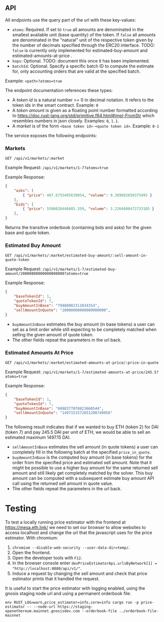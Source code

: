 ## API

All endpoints use the query part of the url with these key-values:

* `atoms`: Required. If set to `true` all amounts are denominated in the smallest available unit (base quantity) of the token. If `false` all amounts are denominated in the "natural" unit of the respective token given by the number of decimals specified through the ERC20 interface. TODO: `false` is currently only implemented for estimated-buy-amount and estimated-amounts-at-price .
* `hops`: Optional. TODO: document this once it has been implemented.
* `batchId`: Optional. Specify a specific batch ID to compute the estimate for, only accounting orders that are valid at the specified batch.

Example: `<path>?atoms=true`

The endpoint documentation references these types:

* A *token id* is a natural number >= 0 in decimal notation. It refers to the token ids in the smart contract. Example: `0`
* A *token amount* is given as a floating point number formatted according to https://doc.rust-lang.org/std/primitive.f64.html#impl-FromStr which resembles numbers in json closely. Examples: `0`, `1.1`.
* A *market* is of the form `<base token id>-<quote token id>`. Example: `0-1`

The service exposes the following endpoints:

### Markets

`GET /api/v1/markets/:market`

Example Request: `/api/v1/markets/1-7?atoms=true`

Example Response:

```json
{
    "asks": [
        { "price": 407.6755405630054, "volume": 9.389082650375993 }
    ],
    "bids": [
        { "price": 5508028446685.359, "volume": 3.2264600472733105 }
    ],
}
```

Returns the transitive orderbook (containing bids and asks) for the given base and quote token.

### Estimated Buy Amount

`GET /api/v1/markets/:market/estimated-buy-amount/:sell-amount-in-quote-token`

Example Request: `/api/v1/markets/1-7/estimated-buy-amount/20000000000000000000?atoms=true`

Example Response:

```json
{
    "baseTokenId": 1,
    "quoteTokenId": 7,
    "buyAmountInBase": "79480982311034354",
    "sellAmountInQuote": "20000000000000000000",
}
```

* `buyAmountInBase` estimates the buy amount (in base tokens) a user can set as a limit order while still expecting to be completely matched when selling the given amount of quote token.
* The other fields repeat the parameters in the url back.

### Estimated Amounts At Price

`GET /api/v1/markets/:market/estimated-amounts-at-price/:price-in-quote`

Example Request: `/api/v1/markets/1-7/estimated-amounts-at-price/245.5?atoms=true`

Example Response:

```json
{
    "baseTokenId": 1,
    "quoteTokenId": 7,
    "buyAmountInBase": "6098377078823660544",
    "sellAmountInQuote": "1497151572851208749056"
}
```

The following result indicates that if we wanted to buy ETH (token 2) for DAI (token 7) and pay 245.5 DAI per unit of ETH, we would be able to sell an estimated maximum 1497.15 DAI.

* `sellAmountInBase` estimates the sell amount (in quote tokens) a user can completely fill in the following batch at the specified `price_in_quote`.
* `buyAmountInBase` is the computed buy amount (in base tokens) for the order from the specified price and estimated sell amount. Note that it might be possible to use a higher buy amount for the same returned sell amount and still likely get completely matched by the solver. This buy amount can be computed with a subsequent estimate buy amount API call using the returned sell amount in quote value.
* The other fields repeat the parameters in the url back.

# Testing

To test a locally running price estimator with the frontend at https://mesa.eth.link/ we need to set our browser to allow websites to access localhost and change the url that the javascript uses for the price estimator. With chromium:

1. `chromium --disable-web-security --user-data-dir=temp/`.
2. Open the frontend.
3. Open the developer tools with `F12`.
4. In the browser console enter `dexPriceEstimatorApi.urlsByNetwork[1] = "http://localhost:8080/api/v1/"`.
5. Induce a request by changing the sell amount and check that price estimator prints that it handled the request.

It is useful to start the price estimator with logging enabled, using the gnosis staging node url and using a permanent orderbook file:

```
env RUST_LOG=warn,price_estimator=info,core=info cargo run -p price-estimator -- --node-url https://staging-openethereum.mainnet.gnosisdev.com --orderbook-file ../orderbook-file-mainnet
```
